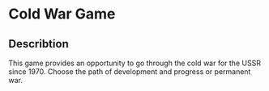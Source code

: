 # Cold War Game
## Describtion
This game provides an opportunity to go through the cold war for the USSR since 1970. Choose the path of development and progress or permanent war.
